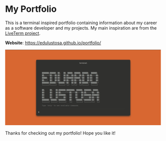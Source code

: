 # My Portfolio

This is a terminal inspired portfolio containing information about my career as a software developer and my projects. My main inspiration are from the [LiveTerm project](https://github.com/Cveinnt/LiveTerm/tree/main).

**Website**: <https://edulustosa.github.io/portfolio/>

![Portfolio Screenshot](/demo/image.png)

Thanks for checking out my portfolio! Hope you like it!
